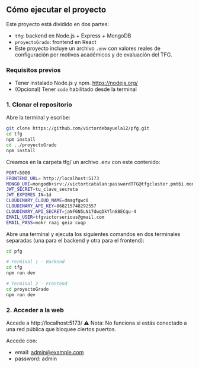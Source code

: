 ##  Cómo ejecutar el proyecto

Este proyecto está dividido en dos partes:
- `tfg`: backend en Node.js + Express + MongoDB
- `proyectoGrado`: frontend en React
- Este proyecto incluye un archivo `.env` con valores reales de configuración por motivos académicos y de evaluación del TFG.
###  Requisitos previos

- Tener instalado Node.js y npm. https://nodejs.org/
- (Opcional) Tener `code` habilitado desde la terminal

### 1. Clonar el repositorio

Abre la terminal y escribe:

```bash
git clone https://github.com/victordebayuela12/pfg.git
cd tfg
npm install
cd ../proyectoGrado
npm install

```

Creamos en la carpeta tfg/ un archivo .env con este contenido: 
```bash
PORT=5000
FRONTEND_URL= http://localhost:5173
MONGO_URI=mongodb+srv://victortcatalan:passwordTFG@tfgcluster.pmt6i.mongodb.net/?retryWrites=true&w=majority&appName=TFGCluster
JWT_SECRET=tu_clave_secreta
JWT_EXPIRES_IN=1d
CLOUDINARY_CLOUD_NAME=dmagfgwc0
CLOUDINARY_API_KEY=868215748292557
CLOUDINARY_API_SECRET=jaNF6N5LN17dwqDkYln8BECqu-4
EMAIL_USER=tfgvictorserious@gmail.com
EMAIL_PASS=mokr raaj geia cuqp
```
Abre una terminal y ejecuta los siguientes comandos en dos terminales separadas (una para el backend y otra para el frontend):
```bash
cd pfg

# Terminal 1 - Backend
cd tfg
npm run dev

# Terminal 2 - Frontend
cd proyectoGrado
npm run dev
```
### 2. Acceder a la web

Accede a http://localhost:5173/
⚠️ Nota: No funciona si estás conectado a una red pública que bloquee ciertos puertos.

Accede con:
- email: admin@example.com
- password: admin
